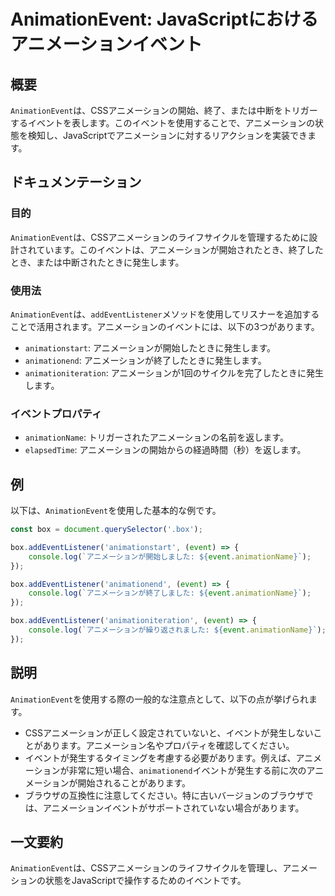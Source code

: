 <!--
Meta Description: # AnimationEvent: JavaScriptにおけるアニメーションイベント ## 概要 `AnimationEvent`は、CSSアニメーションの開始、終了、または中断をトリガーするイベントを表します。このイベントを使用することで、アニメーションの状態を検知し、JavaScriptでアニ...
Meta Keywords: animationevent, event, box, addeventlistener, animationname
-->

# AnimationEvent: JavaScriptにおけるアニメーションイベント

## 概要
`AnimationEvent`は、CSSアニメーションの開始、終了、または中断をトリガーするイベントを表します。このイベントを使用することで、アニメーションの状態を検知し、JavaScriptでアニメーションに対するリアクションを実装できます。

## ドキュメンテーション
### 目的
`AnimationEvent`は、CSSアニメーションのライフサイクルを管理するために設計されています。このイベントは、アニメーションが開始されたとき、終了したとき、または中断されたときに発生します。

### 使用法
`AnimationEvent`は、`addEventListener`メソッドを使用してリスナーを追加することで活用されます。アニメーションのイベントには、以下の3つがあります。

- `animationstart`: アニメーションが開始したときに発生します。
- `animationend`: アニメーションが終了したときに発生します。
- `animationiteration`: アニメーションが1回のサイクルを完了したときに発生します。

### イベントプロパティ
- `animationName`: トリガーされたアニメーションの名前を返します。
- `elapsedTime`: アニメーションの開始からの経過時間（秒）を返します。

## 例
以下は、`AnimationEvent`を使用した基本的な例です。

```javascript
const box = document.querySelector('.box');

box.addEventListener('animationstart', (event) => {
    console.log(`アニメーションが開始しました: ${event.animationName}`);
});

box.addEventListener('animationend', (event) => {
    console.log(`アニメーションが終了しました: ${event.animationName}`);
});

box.addEventListener('animationiteration', (event) => {
    console.log(`アニメーションが繰り返されました: ${event.animationName}`);
});
```

## 説明
`AnimationEvent`を使用する際の一般的な注意点として、以下の点が挙げられます。

- CSSアニメーションが正しく設定されていないと、イベントが発生しないことがあります。アニメーション名やプロパティを確認してください。
- イベントが発生するタイミングを考慮する必要があります。例えば、アニメーションが非常に短い場合、`animationend`イベントが発生する前に次のアニメーションが開始されることがあります。
- ブラウザの互換性に注意してください。特に古いバージョンのブラウザでは、アニメーションイベントがサポートされていない場合があります。

## 一文要約
`AnimationEvent`は、CSSアニメーションのライフサイクルを管理し、アニメーションの状態をJavaScriptで操作するためのイベントです。